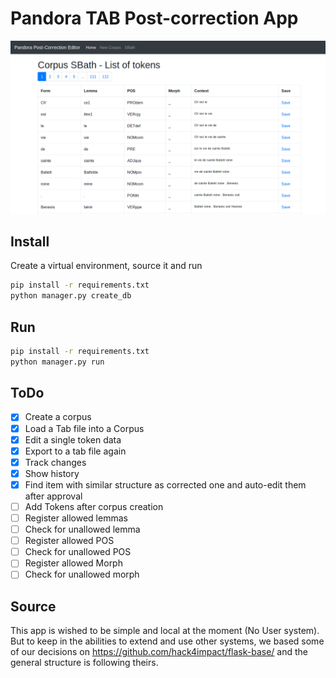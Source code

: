 Pandora TAB Post-correction App
===============================================

![Pandora Post-Correction Editor](./readme.png)

## Install

Create a virtual environment, source it and run

```bash
pip install -r requirements.txt
python manager.py create_db
```

## Run

```bash
pip install -r requirements.txt
python manager.py run
```

## ToDo

- [x] Create a corpus
- [x] Load a Tab file into a Corpus
- [x] Edit a single token data
- [x] Export to a tab file again
- [x] Track changes
- [x] Show history
- [x] Find item with similar structure as corrected one and auto-edit them after approval
- [ ] Add Tokens after corpus creation
- [ ] Register allowed lemmas
- [ ] Check for unallowed lemma
- [ ] Register allowed POS
- [ ] Check for unallowed POS
- [ ] Register allowed Morph
- [ ] Check for unallowed morph

## Source

This app is wished to be simple and local at the moment (No User system). But to keep in the abilities to extend and use
other systems, we based some of our decisions on https://github.com/hack4impact/flask-base/ and the general structure is following theirs.